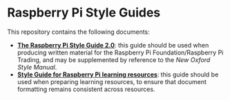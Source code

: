 # Raspberry Pi Style Guides

This repository contains the following documents: 

- [**The Raspberry Pi Style Guide 2.0**](https://github.com/raspberrypilearning/style-guide/style-guide.md): this guide should be used when producing written material for the Raspberry Pi Foundation/Raspberry Pi Trading, and may be supplemented by reference to the *New Oxford Style Manual*. 
- [**Style Guide for Raspberry Pi learning resources**](https://github.com/raspberrypilearning/style-guide/style-guide-for-resources.md): this guide should be used when preparing learning resources, to ensure that document formatting remains consistent across resources.  

